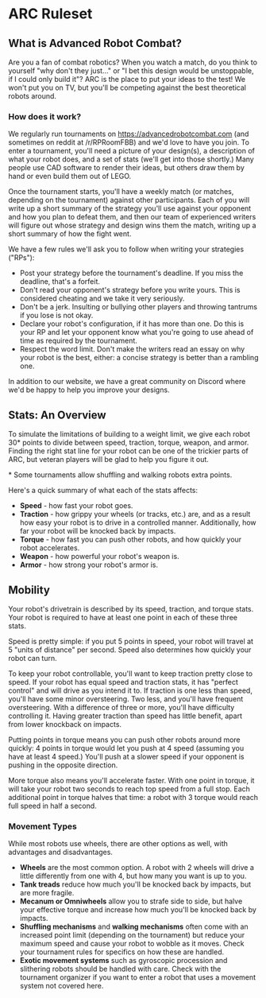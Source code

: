 # ARC Ruleset

## What is Advanced Robot Combat?

Are you a fan of combat robotics? When you watch a match, do you think to yourself "why don't they just..." or "I bet this design would be unstoppable, if I could only build it"? ARC is the place to put your ideas to the test! We won't put you on TV, but you'll be competing against the best theoretical robots around.

### How does it work?

We regularly run tournaments on https://advancedrobotcombat.com (and sometimes on reddit at /r/RPRoomFBB) and we'd love to have you join. To enter a tournament, you'll need a picture of your design(s), a description of what your robot does, and a set of stats (we'll get into those shortly.) Many people use CAD software to render their ideas, but others draw them by hand or even build them out of LEGO.

Once the tournament starts, you'll have a weekly match (or matches, depending on the tournament) against other participants. Each of you will write up a short summary of the strategy you'll use against your opponent and how you plan to defeat them, and then our team of experienced writers will figure out whose strategy and design wins them the match, writing up a short summary of how the fight went.

We have a few rules we'll ask you to follow when writing your strategies ("RPs"):

* Post your strategy before the tournament's deadline. If you miss the deadline, that's a forfeit.
* Don't read your opponent's strategy before you write yours. This is considered cheating and we take it very seriously.
* Don't be a jerk. Insulting or bullying other players and throwing tantrums if you lose is not okay.
* Declare your robot's configuration, if it has more than one. Do this is your RP and let your opponent know what you're going to use ahead of time as required by the tournament.
* Respect the word limit. Don't make the writers read an essay on why your robot is the best, either: a concise strategy is better than a rambling one.

In addition to our website, we have a great community on Discord where we'd be happy to help you improve your designs.

## Stats: An Overview

To simulate the limitations of building to a weight limit, we give each robot 30\* points to divide between speed, traction, torque, weapon, and armor. Finding the right stat line for your robot can be one of the trickier parts of ARC, but veteran players will be glad to help you figure it out.

\* Some tournaments allow shuffling and walking robots extra points.

Here's a quick summary of what each of the stats affects:

* **Speed** - how fast your robot goes.
* **Traction** - how grippy your wheels (or tracks, etc.) are, and as a result how easy your robot is to drive in a controlled manner. Additionally, how far your robot will be knocked back by impacts.
* **Torque** - how fast you can push other robots, and how quickly your robot accelerates.
* **Weapon** - how powerful your robot's weapon is.
* **Armor** - how strong your robot's armor is.

## Mobility

Your robot's drivetrain is described by its speed, traction, and torque stats. Your robot is required to have at least one point in each of these three stats. 

Speed is pretty simple: if you put 5 points in speed, your robot will travel at 5 "units of distance" per second. Speed also determines how quickly your robot can turn. 

To keep your robot controllable, you'll want to keep traction pretty close to speed. If your robot has equal speed and traction stats, it has "perfect control" and will drive as you intend it to. If traction is one less than speed, you'll have some minor oversteering. Two less, and you'll have frequent oversteering. With a difference of three or more, you'll have difficulty controlling it. Having greater traction than speed has little benefit, apart from lower knockback on impacts.

Putting points in torque means you can push other robots around more quickly: 4 points in torque would let you push at 4 speed (assuming you have at least 4 speed.) You'll push at a slower speed if your opponent is pushing in the opposite direction.

More torque also means you'll accelerate faster. With one point in torque, it will take your robot two seconds to reach top speed from a full stop. Each additional point in torque halves that time: a robot with 3 torque would reach full speed in half a second.

### Movement Types

While most robots use wheels, there are other options as well, with advantages and disadvantages.

* **Wheels** are the most common option. A robot with 2 wheels will drive a little differently from one with 4, but how many you want is up to you.
* **Tank treads** reduce how much you'll be knocked back by impacts, but are more fragile.
* **Mecanum or Omniwheels** allow you to strafe side to side, but halve your effective torque and increase how much you'll be knocked back by impacts.
* **Shuffling mechanisms** and **walking mechanisms** often come with an increased point limit (depending on the tournament) but reduce your maximum speed and cause your robot to wobble as it moves. Check your tournament rules for specifics on how these are handled.
* **Exotic movement systems** such as gyroscopic procession and slithering robots should be handled with care. Check with the tournament organizer if you want to enter a robot that uses a movement system not covered here.
